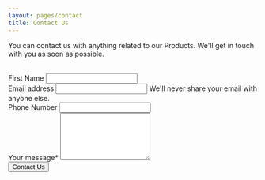 ```yaml
---
layout: pages/contact
title: Contact Us
---
```



<div class="col-md-8">
    <p class="description">You can contact us with anything related to our Products. We&apos;ll get in touch with you as soon as possible.
        <br>
        <br>
    </p>
    <form role="form" action="https://submit.jotform.us/submit/83516955630159/" method="post" name="form_83516955630159" id="83516955630159" accept-charset="utf-8" class="validate" novalidate>
        <div class="form-group">
            <label for="input_8" class="bmd-label-floating">First Name </label>
            <input type="text" id="input_8" name="q8_fullName" class="form-control">
        </div>
        <div class="form-group">
            <label for="input_7" class="bmd-label-floating">Email address</label>
            <input type="email" id="input_7" name="q7_email" class="form-control required email" >
            <span class="bmd-help">We'll never share your email with anyone else.</span>
        </div>
        <div class="form-group">
            <label for="input_10_phone" class="bmd-label-floating">Phone Number </label>
            <input type="text" name="q10_phoneNumber[phone]" class="form-control" value="" id="input_10_phone">
        </div>
        <div class="form-group label-floating">
            <label class="form-control-label bmd-label-floating" for="input_4"> Your message<span class="asterisk">*</span></label>
            <textarea  id="input_4" class="form-control required" name="q4_message4" rows="6"></textarea>
        </div>
        <input type="hidden" id="input_11" class="form-hidden form-widget widget-required " name="q11_typeA" value="" />
        <style>
            /* already defined in bootstrap4 */
            .text-xs-center {
                text-align: center;
            }
            .g-recaptcha {
                display: inline-block;
            }
        </style>
        <div class="text-xs-center">
            <div class="g-recaptcha" data-sitekey="6LfVOYYUAAAAAKn32gxPks1_IZ-797cMKq_i_NF4" data-callback="enableBtn"></div>
        </div>
        <div style="position: absolute; left: -5000px;" aria-hidden="true"><input type="text" name="b_bce033e07038a450c7d446ca4_c371d8e30f" tabindex="-1" value=""></div>
        <div class="submit text-center">
            <input type="submit" class="btn btn-primary btn-raised btn-round" value="Contact Us" name="subscribe" id="input_2">
        </div>
    </form>
</div>